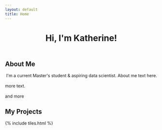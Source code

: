 ```yaml
---
layout: default
title: Home
---
```


<header>
<h1>Hi, I'm Katherine!</h1>
<!-- template designed by <a href="http://html5up.net">HTML5 UP</a>.</h1> 
<p>I'm a current Master's student & aspiring data scientist.</p> -->

</header>

<section>
<h2>About Me </h2>
<p><span class="image left"><img src="images/pic15.jpg" alt="" /></span> I'm a current Master's student & aspiring data scientist. About me text here.<br />
<br />
more text.<br />
<br />
and more</p>
</section>

<section>

<h2>My Projects</h2>

{% include tiles.html %}
</section>